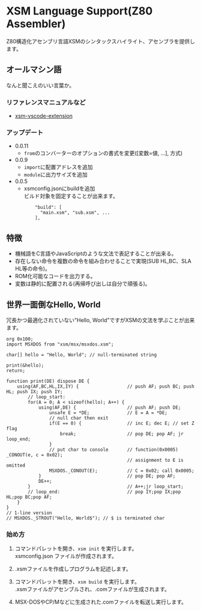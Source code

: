 # XSM Language Support(Z80 Assembler)

Z80構造化アセンブリ言語XSMのシンタックスハイライト、アセンブラを提供します。  

## オールマシン語
なんと聞こえのいい言葉か。

### リファレンスマニュアルなど
- [xsm-vscode-extension](https://github.com/garymsx/xsm-vscode-extension)

### アップデート
- 0.0.11
  - `from`のコンバーターのオプションの書式を変更(\[変数=値\, ...], 方式)
- 0.0.9
  - `import`に配置アドレスを追加
  - `module`に出力サイズを追加
- 0.0.5
  - xsmconfig.jsonにbuildを追加  
    ビルド対象を固定することが出来ます。
    ```
    	"build": [
          "main.xsm", "sub.xsm", ...
    	],
    ```

## 特徴
- 機械語をC言語やJavaScriptのような文法で表記することが出来る。
- 存在しない命令を複数の命令を組み合わせることで実現(SUB HL,BC、SLA HL等の命令)。
- ROM化可能なコードを出力する。
- 変数は静的に配置される(再帰呼び出しは自分で頑張る)。

## 世界一面倒なHello, World
冗長かつ最適化されていない"Hello, World"ですがXSMの文法を学ぶことが出来ます。
```
org 0x100;
import MSXDOS from "xsm/msx/msxdos.xsm";

char[] hello = "Hello, World"; // null-terminated string

print(&hello);
return;

function print(DE) dispose DE {
    using(AF,BC,HL,IX,IY) {                  // push AF; push BC; push HL; push IX; push IY;
        // loop_start:
        for(A = 0; A < sizeof(hello); A++) {
            using(AF,DE) {                   // push AF; push DE;
                unsafe E = *DE;              // E = A = *DE;
                // null char then exit
                if(E == 0) {                 // inc E; dec E; // set Z flag
                    break;                   // pop DE; pop AF; jr loop_end;
                }            
                // put char to console       // function(0x0005) _CONOUT(e, c = 0x02);
                                             // assignment to E is omitted
                MSXDOS._CONOUT(E);           // C = 0x02; call 0x0005;
            }                                // pop DE; pop AF;
            DE++;
        }                                    // A++;jr loop_start;
        // loop_end:                         // pop IY;pop IX;pop HL;pop BC;pop AF;
    }
}
// 1-line version
// MSXDOS._STROUT("Hello, World$"); // $ is terminated char
```

### 始め方
1. コマンドパレットを開き、`xsm init` を実行します。  
  xsmconfig.json ファイルが作成されます。

2. .xsmファイルを作成しプログラムを記述します。

3. コマンドパレットを開き、`xsm build` を実行します。  
  .xsmファイルがアセンブルされ、.comファイルが生成されます。

4. MSX-DOSやCP/Mなどに生成された.comファイルを転送し実行します。
